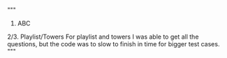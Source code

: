"""
1. ABC


2/3. Playlist/Towers
For playlist and towers I was able to get all the questions, but the code was to slow to finish in time for bigger test cases.
"""
